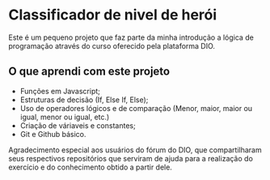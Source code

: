# Classificador de nivel de herói #
Este é um pequeno projeto que faz parte da minha introdução a lógica de programação através do curso oferecido pela plataforma DIO.

## O que aprendi com este projeto ##
- Funções em Javascript;
- Estruturas de decisão (If, Else If, Else);
- Uso de operadores lógicos e de comparação (Menor, maior, maior ou igual, menor ou igual, etc.)
- Criação de váriaveis e constantes;
- Git e Github básico.

Agradecimento especial aos usuários do fórum do DIO, que compartilharam seus respectivos repositórios que serviram de ajuda para a realização do 
exercício e do conhecimento obtido a partir dele.